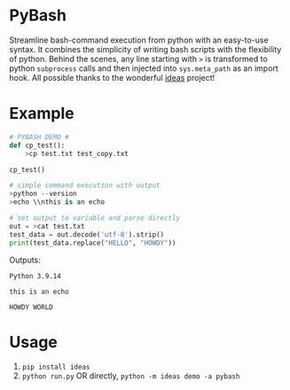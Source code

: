 # PyBash

Streamline bash-command execution from python with an easy-to-use syntax. It combines the simplicity of writing bash scripts with the flexibility of python. Behind the scenes, any line starting with `>` is transformed to python `subprocess` calls and then injected into `sys.meta_path` as an import hook. All possible thanks to the wonderful [ideas](https://github.com/aroberge/ideas) project!


# Example

```python
# PYBASH DEMO #
def cp_test():
    >cp test.txt test_copy.txt

cp_test()

# simple command execution with output
>python --version
>echo \\nthis is an echo

# set output to variable and parse directly
out = >cat test.txt
test_data = out.decode('utf-8').strip()
print(test_data.replace("HELLO", "HOWDY"))
```

Outputs:
```
Python 3.9.14

this is an echo

HOWDY WORLD
```

# Usage
1. `pip install ideas`
2. `python run.py` OR directly, `python -m ideas demo -a pybash`

